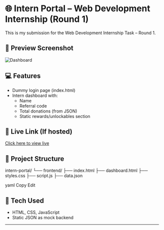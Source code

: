 # 🌐 Intern Portal – Web Development Internship (Round 1)

This is my submission for the Web Development Internship Task – Round 1.

## 📸 Preview Screenshot

![Dashboard](screenshots/dashboard.png)

## 💻 Features
- Dummy login page (index.html)
- Intern dashboard with:
  - Name
  - Referral code
  - Total donations (from JSON)
  - Static rewards/unlockables section

## 🔗 Live Link (If hosted)
[Click here to view live](https://frolicking-salmiakki-9afda5.netlify.app/)

## 📁 Project Structure
intern-portal/
└── frontend/
├── index.html
├── dashboard.html
├── styles.css
├── script.js
├── data.json

yaml
Copy
Edit

## 🚀 Tech Used
- HTML, CSS, JavaScript
- Static JSON as mock backend

---
